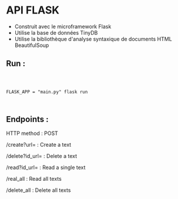 # API FLASK

- Construit avec le microframework Flask
- Utilise la base de données TinyDB
- Utilise la bibliothèque d'analyse syntaxique de documents HTML BeautifulSoup

## Run :

<code>

FLASK_APP = "main.py"
flask run

</code>

## Endpoints :

HTTP method : POST

/create?url= : Create a text

/delete?id_url= : Delete a text

/read?id_url= : Read a single text

/real_all : Read all texts

/delete_all : Delete all texts

